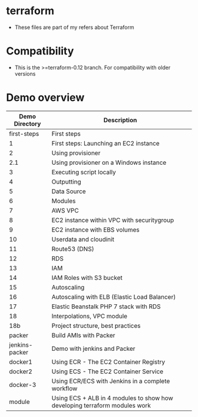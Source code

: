 # terraform

* These files are part of my refers about Terraform

# Compatibility

* This is the >=terraform-0.12 branch. For compatibility with older versions

# Demo overview
Demo Directory | Description
------------ | -------------
first-steps | First steps
1 | First steps: Launching an EC2 instance
2 | Using provisioner
2.1 | Using provisioner on a Windows instance
3 | Executing script locally
4 | Outputting
5 | Data Source
6 | Modules
7 | AWS VPC
8 | EC2 instance within VPC with securitygroup
9 | EC2 instance with EBS volumes
10 | Userdata and cloudinit
11 | Route53 (DNS)
12 | RDS
13 | IAM
14 | IAM Roles with S3 bucket
15 | Autoscaling
16 | Autoscaling with ELB (Elastic Load Balancer)
17 | Elastic Beanstalk PHP 7 stack with RDS
18 | Interpolations, VPC module
18b | Project structure, best practices
packer | Build AMIs with Packer
jenkins-packer | Demo with jenkins and Packer
docker1 | Using ECR - The EC2 Container Registry
docker2 | Using ECS - The EC2 Container Service
docker-3 | Using ECR/ECS with Jenkins in a complete workflow
module | Using ECS + ALB in 4 modules to show how developing terraform modules work
